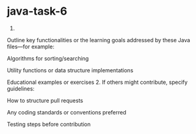 # java-task-6
1.
Outline key functionalities or the learning goals addressed by these Java files—for example:

Algorithms for sorting/searching

Utility functions or data structure implementations

Educational examples or exercises
2.
If others might contribute, specify guidelines:

How to structure pull requests

Any coding standards or conventions preferred

Testing steps before contribution
